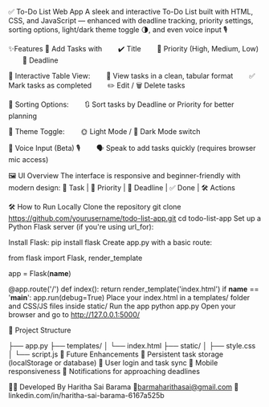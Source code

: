 ✅ To-Do List Web App
A sleek and interactive To-Do List built with HTML, CSS, and JavaScript — enhanced with deadline tracking, priority settings, sorting options, light/dark theme toggle 🌗, and even voice input 🎙️

✨Features
🔹 Add Tasks with
  ✔️ Title
  🚦 Priority (High, Medium, Low)
  📅 Deadline

🔹 Interactive Table View:
  📝 View tasks in a clean, tabular format
  ✅ Mark tasks as completed
  ✏️ Edit / 🗑️ Delete tasks

🔹 Sorting Options:
  🔃 Sort tasks by Deadline or Priority for better planning

🔹 Theme Toggle:
  🌞 Light Mode / 🌙 Dark Mode switch

🔹 Voice Input (Beta) 🎙️
  🗣️ Speak to add tasks quickly (requires browser mic access)

🖼️ UI Overview
The interface is responsive and beginner-friendly with modern design:
📌 Task | 🚦 Priority | 📅 Deadline | ✅ Done | 🛠️ Actions

🛠️ How to Run Locally
Clone the repository
git clone https://github.com/yourusername/todo-list-app.git
cd todo-list-app
Set up a Python Flask server (if you're using url_for):

Install Flask:
pip install flask
Create app.py with a basic route:

from flask import Flask, render_template

app = Flask(__name__)

@app.route('/')
def index():
    return render_template('index.html')
if __name__ == '__main__':
    app.run(debug=True)
Place your index.html in a templates/ folder and CSS/JS files inside static/
Run the app
python app.py
Open your browser and go to http://127.0.0.1:5000/

📁 Project Structure

├── app.py
├── templates/
│   └── index.html
├── static/
│   ├── style.css
│   └── script.js
🚀 Future Enhancements
🔄 Persistent task storage (localStorage or database)
👥 User login and task sync
📱 Mobile responsiveness
🔔 Notifications for approaching deadlines

🙋‍♀️ Developed By
Haritha Sai Barama
📧barmaharithasai@gmail.com
🔗 linkedin.com/in/haritha-sai-barama-6167a525b                                                                  
